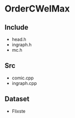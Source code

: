 # OrderCWelMax

## Include
- head.h
- ingraph.h
- mc.h

## Src
- comic.cpp
- ingraph.cpp

## Dataset
- Flixste
